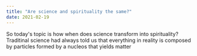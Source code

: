 ```yaml
---
title: "Are science and spirituality the same?"
date: 2021-02-19
---
```

So today's topic is how when does science transform into spirituality?
Traditinal science had always told us that everything in reality is composed by particles formed by a nucleos that yields matter
